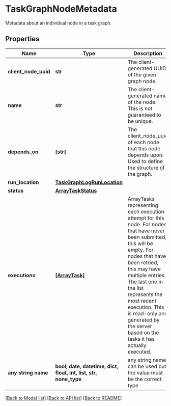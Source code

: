 # TaskGraphNodeMetadata

Metadata about an individual node in a task graph.

## Properties
Name | Type | Description | Notes
------------ | ------------- | ------------- | -------------
**client_node_uuid** | **str** | The client-generated UUID of the given graph node. | [optional] 
**name** | **str** | The client-generated name of the node. This is not guaranteed to be unique.  | [optional] 
**depends_on** | **[str]** | The client_node_uuid of each node that this node depends upon. Used to define the structure of the graph.  | [optional] 
**run_location** | [**TaskGraphLogRunLocation**](TaskGraphLogRunLocation.md) |  | [optional] 
**status** | [**ArrayTaskStatus**](ArrayTaskStatus.md) |  | [optional] 
**executions** | [**[ArrayTask]**](ArrayTask.md) | ArrayTasks representing each execution attempt for this node. For nodes that have never been submitted, this will be empty. For nodes that have been retried, this may have multiple entries. The last one in the list represents the most recent execution. This is read-only and generated by the server based on the tasks it has actually executed.  | [optional] [readonly] 
**any string name** | **bool, date, datetime, dict, float, int, list, str, none_type** | any string name can be used but the value must be the correct type | [optional]

[[Back to Model list]](../README.md#documentation-for-models) [[Back to API list]](../README.md#documentation-for-api-endpoints) [[Back to README]](../README.md)


